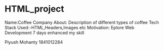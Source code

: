 # HTML_project
Name:Coffee Company
About: Description of different types of coffee
Tech Stack Used:-HTML,Headers,Images etc
Motivation: Eplore Web Development
7 days enhanced my skill
 
 Piyush Mohanty 1841012284
